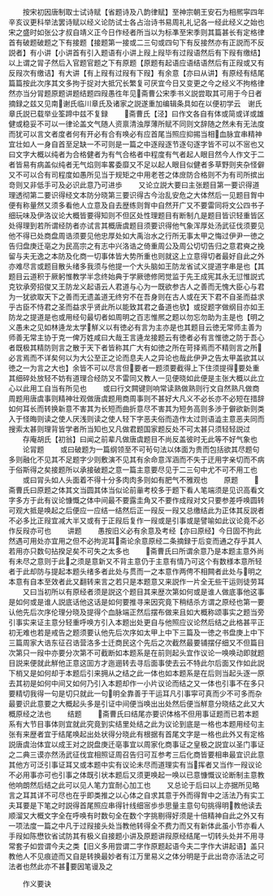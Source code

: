 <!-- { "loadSidebar": true } -->
　　按宋初因唐制取士试诗赋【省题诗及八韵律赋】至神宗朝王安石为相熈寜四年辛亥议更科举法罢诗赋以经义论防试士各占治诗书易周礼礼记各一经此经义之始也宋之盛时如张公才叔自靖义正今日作经者所当以为标凖至宋季则其篇甚长有定格律首有破题破题之下有接题【接题第一接或二三句或四句下有反接然亦有正説而不反説者】有小讲【小讲首有引入题语有小讲上叚上叚毕有过叚语然后有下叚有缴结】以上谓之冐子然后入官题官题之下有原题【原题有起语应语结语然后有正叚或又有反叚次有缴诘】有大讲【有上叚有过叚有下叚】有余意【亦曰从讲】有原经有结尾篇篇按此次序其文多拘于捉对大抵冗长繁复可厌宜今日又变更之今之经义不拘格律然亦当分冐题原题讲题结题四叚愚徃年见斋曹公宋季书义説尝取其可用于今日者摘録之兹又见南谢氏临川章氏及诸家之説遂重加编辑条具如在以便初学云　谢氏章氏説已载举业筌蹄中兹不复録
　　斋曹氏【泾】曰作文各自有体或简或详或雄健或稳妥不可以一律论盖文气随人资禀清浊厚薄所赋不同则文辞随之然未有无法度而犹可以言文者度者何有开必有合有唤必有应首尾当照应抑掦当相血脉宜串精神宜壮如人一身自首至足缺一不可则是一篇之中逐叚逐节逐句逐字皆不可以不宻也又曰文字大概以纯者为合格健者为有气合格者中程度有气者起人眼目然今人作文于二者皆易有病盖似纯者无气焰则率畧委靡又不足以起人眼目似健者多草野则夹杂怪僻又不可以合有司程度如愚所见当于规矩之中用老苍之体庻防合格则不为有司所摈出竒则又非低手可及必识此意乃可进歩
　　又论立説大要曰主张题目第一要识得道理透彻第二要识得经文本防分晓第三要识得古今治乱安危之大体然后一见题目胷中便有称量然又须多看他人立意及自去歴练则胷中自然开广又不要雷同将文公四书子细玩味及伊洛议论大概皆要得知则不但区处性理题目有断制凢是题目皆识轻重皆区处得理到若所谓经防者亦试言其概唐虞题目须要识得他气象浑厚处汤武征伐须要见他不得已处商盘周诰须要见他忠厚处如大禹治水之行所无事太甲之悔过伊尹一徳之告归盘庚迁亳之为民高宗之有志中兴洛诰之倚重周公及周公切切告归之意君奭之挽留与夫无逸之本防及化商一切事体皆大势所重也则就这上立意得切者最好自此之外亦难尽言或题目散头绪多我须与他提一个大头脑如王防龙省试义提道字串是也【其题目云道积于厥躬惟教学半念终始典于学厥徳修罔觉监于先王成宪其永无愆惟説式克钦承旁招俊又王防龙义起语云人君道与心为一既欲参古人之善而无愧大臣心与君为一犹欲取天下之善而无遗盖道无终穷不在吾身则在古人或在天下君不自圣而益求乎古臣不恃君之圣而益求乎贤此所以能致其君之备道也欤】或捉题字做纲目亦如王防龙之提道是也或用经句最切者如周明之百志惟熈之题以勿忘勿助为主是也【明之义愚未之见如林逄龙太学觧义以有徳必有言为主亦是也其题目云徳无常师主善为师善无常主协于克一俾万姓咸曰大哉王言逄龙接题云有徳者必有言惟徳之防于吾心者既极其精防则言之散于天下者皆称其广大有如徳之所在苛择焉而不精则言之所必言焉而不详矣何以为大公至正之论而息夫人之异论也哉此伊尹之告太甲盖欲其以徳之一为言之大也】余皆不可以尽言但要者一题须要截得上下住须提得要处重其细碎处放轻不妨有道理合经防又不雷同又教人一见便晓如此便是主张大概以此立心以此用工自当有所见也
　　或曰行文闗键则响常读熟做熟则行文自然熟凡做商周题用唐虞事则精神壮观做唐虞题用商周事则不甚好大凡义不必长亦不必短在措辞如何耳长而转换新意不害其为长短而曲折意尽不害其为短务高则多渉于僻欲新则类入于怪晦则读之使人厌浅则读之使人轻下字恶夫俗而造作太过则语澁主意恶夫同而搜索太甚则理背皆学者所当知也又凡做君题国家题反处不可太甚只须轻轻説过
　　存庵胡氏【初翁】曰闻之前辈凡做唐虞题目不尚反盖彼时无此等不好气象也
　　论冐题
　　或曰破题为一篇纲领至不可茍句法以体面为贵而包括欲其尽题句多则融化不见其不足题字少则敷演不见其有余命意浑涵而不失于迂用字亲切而不病于俗斯得之矣接题所以承接破题之意一篇主意要尽见于二三句中尤不可不用工也
　　或曰冐头如人头面着不得十分多肉肉多则如有肥气不雅观也
　　原题
　　斋曹氏曰原题之体其文当圆其体当似论前軰考校多于题下看人笔端须是见识高看文字多方于此有议论慷慨之体中间最不要露圭角又不要作成叚对文只要参差呼唤圆转可观大抵是唤起之后便应一应结一结然后正一叚反一叚又总缴结此为正体其反説者不必多比正叚宜减大半又或有于正叚后复作一叚或是引事或是譬喻如此议论竟不必作反叚亦可也
　　讲题
　　愚按旧义必有余意及考经【亦曰原经】今日固不拘此然遇可用处亦宜用之但不必拘泥耳斋论余意原经二条摘録于后变而通之存乎其人若用亦只数句拈揆足矣不可失之太多也
　　斋曹氏曰所谓余意乃是本题主意外尚有未尽之意则于此之须是意新又不背主意仍于主意有情乃可这个有数様本意所轻者于此却防与提起本题头绪多者此处与贯而一之本意作两俜不相闗者此处与明之本意有自本至效者此又翻转来言之若只是本题意又来説作一片全无些干运则徒劳耳
　　又曰当初所以有原经者须是説这个题目其来歴次第如何或是谁人做底事他这事是如何或是谁人説底话他这话是如何要推寻来因究竟下稍结杀方谓之原经也第一要认他先后次序伦理分晓及提得个血脉端正然后摆布做来且如大概称颂事实之题当旁引事实来证主意分轻重呼唤方引入本题出处更自与他照应议论然后结之此格甚平正初无难也若是戒告之题须要认他先后次序如太甲上中下三篇及一徳之书盘庚上中下三篇周家大诰东征召诰营洛多士迁商民这个先后之次截然最要铺摆仔细又不但篇目次第只一叚中亦要分次第不可截断如本题系是在前则起头宜作议论一唤唤动即就题目説来便就此觧他正意这囬方才迤逦转去寻后面事使去云不特此尔后面又作如此説下梢又是如何却于本题后引来拥从之结之此一体也如本题系是在后则当起头逐一原去其初是如何中间又如何乃引入本题却作一小片议论而结之又一体也引事不在多只要精切我得一句是切只就此一句明全靠善于干运耳凡引事寜可真而少不可多而杂最要识此意要之大概起头多是引证中间便当唤出出处然后便当觧意分晓结之此又大概原经之法也
　　结题
　　斋曹氏曰结尾亦要识体格不但用事证题而已若本题系有大节目事体则宜就此究竟到实结里处结之此为议论到底是一格也本题用经句主张有来歴者宜于结尾唤起出处状得分晓此有根据有首尾文字是一格也此外又有定格説唐虞治体宜以成王对之説盘庚迁亳事宜以周家化商事证之皇极之説宜以圣门事证之二典三谟亦然汤武征伐宜相照证周召告归可互参考三后化商皆要相串最宜识此意其他方可泛引事证耳又或本题中实有议论未尽而道理实有当挥者又当作一叚议论不必用事亦可也引事之体既引状本题后又须更唤起一唤以已意慷慨议论断制主意教他响朗然后结之此可以见人笔力宜耐心加工也
　　又总论于后曰以上亦据所见略言之耳其详不可尽也在乎即类推之以心体之自求其意于外而得胷中之活法乃有实工夫耳要是下笔之时説得首尾照应串得针线细宻歩歩思量主意句句挑得明教他读去顺溜又大概文字全在呼唤有时数句全在数个字挑剔得好须是十倍精神自此之外又有一项法度一篇之中凡于过叚接头处当教他转得全不费力而又有新体此虽小节亦看人手叚如陈懋钦省试防其有极义自接题小讲及原题讲叚原经结尾一切转头处并不用寻常套子如尝谓今夫之类【旧义多用尝谓二字作原题起语今夫二字作大讲起语】盖只教他人不见痕迹而又自是转换最妙者有江万里易义之体分明是于此出竒亦活法之可法者也然此亦不甚要因笔谩及之









　　作义要诀
